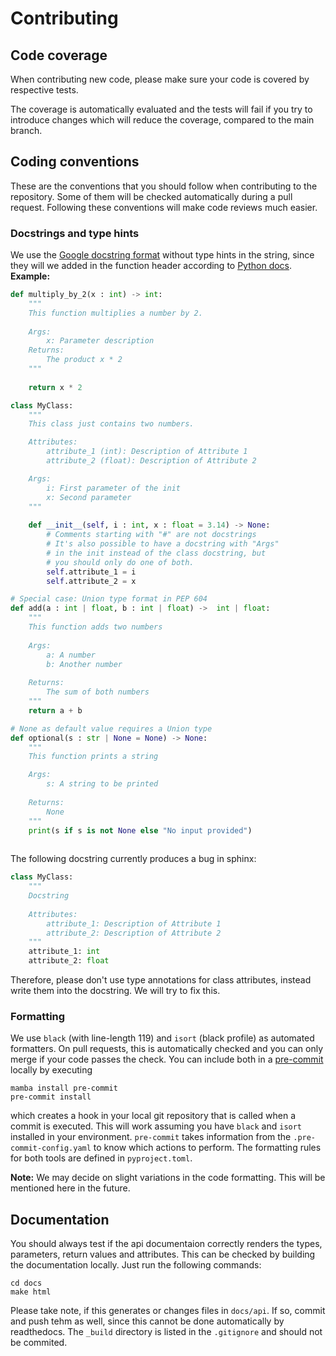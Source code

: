 # Contributing

## Code coverage

When contributing new code, please make sure your code is covered by respective tests.

The coverage is automatically evaluated and the tests will fail if you try to introduce changes which will reduce the coverage, compared to the main branch.

## Coding conventions

These are the conventions that you should follow when contributing to the repository. Some of them will be checked automatically during a pull request. Following these conventions will make code reviews much easier.

### Docstrings and type hints

We use the [Google docstring format](https://www.sphinx-doc.org/en/master/usage/extensions/example_google.html) without type hints in the string, since they will we added in the function header according to [Python docs](https://docs.python.org/3/library/typing.html). 
**Example:**

```python
def multiply_by_2(x : int) -> int:
    """
    This function multiplies a number by 2.
    
    Args:
        x: Parameter description
    Returns:
        The product x * 2
    """
    
    return x * 2

class MyClass:
    """
    This class just contains two numbers.

    Attributes:
        attribute_1 (int): Description of Attribute 1
        attribute_2 (float): Description of Attribute 2

    Args:
        i: First parameter of the init
        x: Second parameter
    """
    
    def __init__(self, i : int, x : float = 3.14) -> None:
        # Comments starting with "#" are not docstrings
        # It's also possible to have a docstring with "Args"
        # in the init instead of the class docstring, but 
        # you should only do one of both.
        self.attribute_1 = i
        self.attribute_2 = x

# Special case: Union type format in PEP 604
def add(a : int | float, b : int | float) ->  int | float:
    """
    This function adds two numbers
    
    Args:
        a: A number
        b: Another number
    
    Returns:
        The sum of both numbers
    """
    return a + b

# None as default value requires a Union type
def optional(s : str | None = None) -> None:
    """
    This function prints a string

    Args:
        s: A string to be printed
    
    Returns:
        None
    """
    print(s if s is not None else "No input provided")
    
```

The following docstring currently produces a bug in sphinx:

```python
class MyClass:
    """
    Docstring
 
    Attributes:
        attribute_1: Description of Attribute 1
        attribute_2: Description of Attribute 2
    """
    attribute_1: int
    attribute_2: float
```
Therefore, please don't use type annotations for class attributes, instead write them into the docstring. We will try to fix this.

### Formatting

We use `black` (with line-length 119) and `isort` (black profile) as automated formatters. On pull requests, this is automatically checked and you can only merge if your code passes the check. You can include both in a 
[pre-commit](https://pre-commit.com/) locally by executing 

```shell
mamba install pre-commit
pre-commit install
```

which creates a hook in your local git repository that is called when a commit is executed. 
This will work assuming you have `black` and `isort` installed in your environment. `pre-commit` takes information from the `.pre-commit-config.yaml` to know which actions to perform. The formatting rules for both tools are defined in `pyproject.toml`.

**Note:** We may decide on slight variations in the code formatting. This will be mentioned here in the future.

## Documentation

You should always test if the api documentaion correctly renders the types, parameters, return values and attributes. 
This can be checked by building the documentation locally. Just run the following commands:

```shell
cd docs
make html
```

Please take note, if this generates or changes files in `docs/api`. If so, commit and push tehm as well, since this cannot be done automatically by readthedocs. The `_build` directory is listed in the `.gitignore` and should not be commited.
